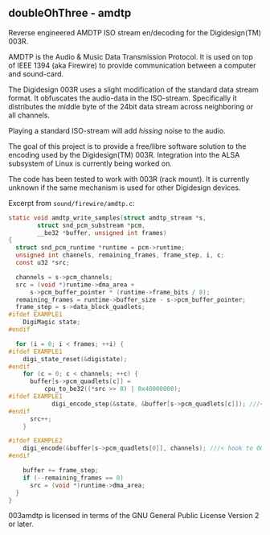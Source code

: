 doubleOhThree - amdtp
---------------------

Reverse engineered AMDTP ISO stream en/decoding for the Digidesign(TM) 003R.


AMDTP is the Audio & Music Data Transmission Protocol. It is used on top of
IEEE 1394 (aka Firewire) to provide communication between a computer and sound-card.

The Digidesign 003R uses a slight modification of the standard data stream format.
It obfuscates the audio-data in the ISO-stream. Specifically it distributes the
middle byte of the 24bit data stream across neighboring or all channels.

Playing a standard ISO-stream will add *hissing* noise to the audio.

The goal of this project is to provide a free/libre software solution to the
encoding used by the Digidesign(TM) 003R. Integration into the ALSA subsystem
of Linux is currently being worked on.

The code has been tested to work with 003R (rack mount). It is currently
unknown if the same mechanism is used for other Digidesign devices.


Excerpt from `sound/firewire/amdtp.c`:

```c
static void amdtp_write_samples(struct amdtp_stream *s,
        struct snd_pcm_substream *pcm,
        __be32 *buffer, unsigned int frames)
{
  struct snd_pcm_runtime *runtime = pcm->runtime;
  unsigned int channels, remaining_frames, frame_step, i, c;
  const u32 *src;

  channels = s->pcm_channels;
  src = (void *)runtime->dma_area +
      s->pcm_buffer_pointer * (runtime->frame_bits / 8);
  remaining_frames = runtime->buffer_size - s->pcm_buffer_pointer;
  frame_step = s->data_block_quadlets;
#ifdef EXAMPLE1
	DigiMagic state;
#endif

  for (i = 0; i < frames; ++i) {
#ifdef EXAMPLE1
    digi_state_reset(&digistate);
#endif
    for (c = 0; c < channels; ++c) {
      buffer[s->pcm_quadlets[c]] =
          cpu_to_be32((*src >> 8) | 0x40000000);
#ifdef EXAMPLE1
			digi_encode_step(&state, &buffer[s->pcm_quadlets[c]]); ///< hook to 003amdtp
#endif
      src++;
    }

#ifdef EXAMPLE2
    digi_encode(&buffer[s->pcm_quadlets[0]], channels); ///< hook to 003amdtp
#endif

    buffer += frame_step;
    if (--remaining_frames == 0)
      src = (void *)runtime->dma_area;
  }
}
```

003amdtp is licensed in terms of the GNU General Public License Version 2 or later.
